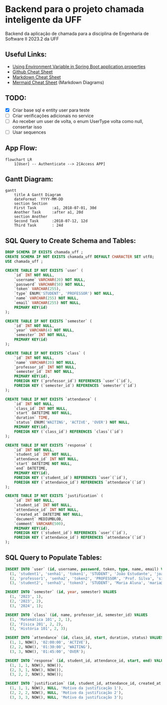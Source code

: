 # Backend para o projeto chamada inteligente da UFF
Backend da aplicação de chamada para a disciplina de Engenharia de Software II 2023.2 da UFF

## Useful Links:
* [Using Environment Variable in Spring Boot application.properties](https://www.baeldung.com/spring-boot-properties-env-variables#:~:text=To%20use%20this%20variable%20in%20Spring%20Boot%E2%80%99s%20application.properties%2C%20we%20need%20to%20surround%20it%20with%20braces%3A)
* [Github Cheat Sheet](https://education.github.com/git-cheat-sheet-education.pdf)
* [Markdown Cheat Sheet](https://www.markdownguide.org/cheat-sheet/)
* [Mermaid Cheat Sheet](https://jojozhuang.github.io/tutorial/mermaid-cheat-sheet/) (Markdown Diagrams)

## TODO:
- [x] Criar base sql e entity user para teste
- [ ] Criar verificações adicionais no service
- [ ] Ao receber um user de volta, o enum UserType volta como null, consertar isso
- [ ] Usar sequences

## App Flow:
```mermaid
flowchart LR
    1[User] -- Authenticate --> 2[Access APP]
```

## Gantt Diagram:
```mermaid
gantt
    title A Gantt Diagram
    dateFormat  YYYY-MM-DD
    section Section
    First Task       :a1, 2018-07-01, 30d
    Another Task     :after a1, 20d
    section Another
    Second Task      :2018-07-12, 12d
    Third Task       : 24d
```

## SQL Query to Create Schema and Tables:
```SQL
DROP SCHEMA IF EXISTS chamada_uff ;
CREATE SCHEMA IF NOT EXISTS chamada_uff DEFAULT CHARACTER SET utf8;
USE chamada_uff ;

CREATE TABLE IF NOT EXISTS `user` (
	`id` INT NOT NULL,
    `username` VARCHAR(20) NOT NULL,
    `password` VARCHAR(50) NOT NULL,
    `token` VARCHAR(255),
    `type` ENUM('STUDENT', 'PROFESSOR') NOT NULL,
    `name` VARCHAR(255) NOT NULL,
    `email` VARCHAR(255) NOT NULL,
    PRIMARY KEY(id)
);

CREATE TABLE IF NOT EXISTS `semester` (
	`id` INT NOT NULL,
    `year` VARCHAR(4) NOT NULL,
    `semester` INT NOT NULL,
    PRIMARY KEY(id)
);

CREATE TABLE IF NOT EXISTS `class` (
	`id` INT NOT NULL,
    `name` VARCHAR(20) NOT NULL,
    `professor_id` INT NOT NULL,
    `semester_id` INT NOT NULL,
    PRIMARY KEY(id),
    FOREIGN KEY (`professor_id`) REFERENCES `user`(`id`),
    FOREIGN KEY (`semester_id`) REFERENCES `semester`(`id`)
);

CREATE TABLE IF NOT EXISTS `attendance` (
	`id` INT NOT NULL,
    `class_id` INT NOT NULL,
    `start` DATETIME NOT NULL,
    `duration` TIME,
    `status` ENUM('WAITING', 'ACTIVE', 'OVER') NOT NULL,
    PRIMARY KEY(id),
    FOREIGN KEY (`class_id`) REFERENCES `class`(`id`)
);

CREATE TABLE IF NOT EXISTS `response` (
	`id` INT NOT NULL,
    `student_id` INT NOT NULL,
    `attendance_id` INT NOT NULL,
    `start` DATETIME NOT NULL,
    `end` DATETIME,
    PRIMARY KEY(id),
    FOREIGN KEY (`student_id`) REFERENCES `user`(`id`),
    FOREIGN KEY (`attendance_id`) REFERENCES `attendance`(`id`)
);

CREATE TABLE IF NOT EXISTS `justification` (
	`id` INT NOT NULL,
    `student_id` INT NOT NULL,
    `attendance_id` INT NOT NULL,
    `created_at` DATETIME NOT NULL,
    `document` MEDIUMBLOB,
    `comment` VARCHAR(500),
    PRIMARY KEY(id),
    FOREIGN KEY (`student_id`) REFERENCES `user`(`id`),
    FOREIGN KEY (`attendance_id`) REFERENCES `attendance`(`id`)
);
```

## SQL Query to Populate Tables:
```SQL
INSERT INTO `user` (id, username, password, token, type, name, email) VALUES
  (1, 'student1', 'senha1', 'token1', 'STUDENT', 'João Estudante', 'joao@email.com'),
  (2, 'professor1', 'senha2', 'token2', 'PROFESSOR', 'Prof. Silva', 'silva@email.com'),
  (3, 'student2', 'senha3', 'token3', 'STUDENT', 'Maria Aluna', 'maria@email.com');

INSERT INTO `semester` (id, year, semester) VALUES
  (1, '2023', 1),
  (2, '2023', 2),
  (3, '2024', 1);

INSERT INTO `class` (id, name, professor_id, semester_id) VALUES
  (1, 'Matemática 101', 2, 1),
  (2, 'Física 201', 2, 2),
  (3, 'História 101', 2, 3);

INSERT INTO `attendance` (id, class_id, start, duration, status) VALUES
  (1, 1, NOW(), '02:00:00', 'ACTIVE'),
  (2, 2, NOW(), '01:30:00', 'WAITING'),
  (3, 3, NOW(), '01:45:00', 'OVER');

INSERT INTO `response` (id, student_id, attendance_id, start, end) VALUES
  (1, 1, 1, NOW(), NOW()),
  (2, 3, 1, NOW(), NOW()),
  (3, 2, 2, NOW(), NOW());

INSERT INTO `justification` (id, student_id, attendance_id, created_at, document, comment) VALUES
  (1, 1, 1, NOW(), NULL, 'Motivo da justificação 1'),
  (2, 2, 2, NOW(), NULL, 'Motivo da justificação 2'),
  (3, 3, 3, NOW(), NULL, 'Motivo da justificação 3');
```